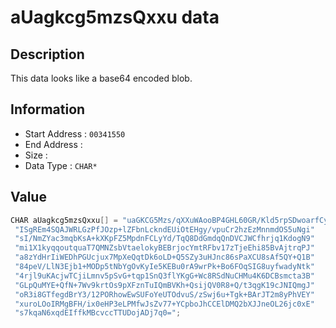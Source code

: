 # aUagkcg5mzsQxxu data

## Description

This data looks like a base64 encoded blob.

## Information

* Start Address : `00341550`
* End Address : 
* Size : 
* Data Type : `CHAR*`

## Value

```c
CHAR aUagkcg5mzsQxxu[] = "uaGKCG5Mzs/qXXuWAooBP4GHL60GR/Kld5rpSDwoarfCyGBQnKRzEQwJ+lxJY1BK6"
 "ISgREm4SQAJWRLGzPfJOzp+lZFbnLckndEUiOtEHgy/vpuCr2hzEzMnnmdOS5uNgi"
 "sI/NmZYac3mqbKsA+kXKpFZ5MpdnFCLyYd/TqQ8DdGmdqQnDVCJWCfhrjq1KdogN9"
 "mi1X1kyqqoutquaT7QMNZsbVtaelokyBEBrjocYmtRFbv17zTjeEhi85BvAjtrqPJ"
 "a8zYdHrIiWEDhPGUcjux7MpXeQqtDk6oLD+Q5SZy3uHJnc86sPaXCU8sAf5QY+Q1B"
 "84peV/LlN3Ejb1+MODp5tNbYgOvKyIe5KEBu0rA9wrPk+Bo6FOqSIG8uyfwadyNtk"
 "4rjl9uKAcjwTCjiLmnv5pSvG+tqp1SnQ3flYKgG+Wc8RSdNuCHMu4K6DCBsmcta3B"
 "GLpQuMYE+QfN+7Wv9krtOs9pXFznTuIQmBVKh+QsijQV0R8+Q/t3qgK19cJNIQmgJ"
 "oR3i8GTfegdBrY3/12PORhowEwSUFoYeUTOdvuS/zSwj6u+Tgk+BArJT2m8yPhVEY"
 "xuroLOoIRMgBFH/ix0eHP3eLPMfwJsZv77+YCpboJhCCElDMQ2bXJJneOL26jc0xE"
 "s7kqaN6xqdEIffkMBcvccTTUDojADj7q0=";
```


